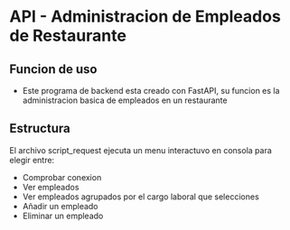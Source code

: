 # API - Administracion de Empleados de Restaurante

## Funcion de uso
- Este programa de backend esta creado con FastAPI, su funcion es la administracion basica de empleados en un restaurante


## Estructura
El archivo script_request ejecuta un menu interactuvo en consola para elegir entre:
- Comprobar conexion
- Ver empleados
- Ver empleados agrupados por el cargo laboral que selecciones
- Añadir un empleado
- Eliminar un empleado

